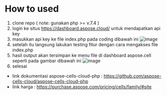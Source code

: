 # How to used
1. clone repo ( note: gunakan php >= v.7.4 )
2. login ke situs https://dashboard.aspose.cloud/ untuk mendapatkan api key
3. masukkan api key ke file index.php pada coding dibawah ini
![image](https://github.com/user-attachments/assets/67f493ea-aa0d-455e-8cdc-7222c393a204)
4. setelah itu langsung lakukan testing fitur dengan cara mengakses file index.php
5. hasil output akan tersimpan ke menu file di dashboard aspose.cell seperti pada gambar dibawah ini
   ![image](https://github.com/user-attachments/assets/7b5cd8fa-146a-420e-b000-4518b316d51d)
6. selesai

- link dokumentasi aspose-cells-cloud-php : https://github.com/aspose-cells-cloud/aspose-cells-cloud-php
- link harga : https://purchase.aspose.com/pricing/cells/family/#site
